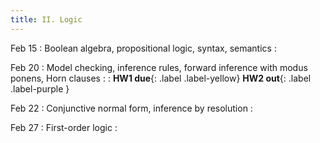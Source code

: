 ```yaml
---
title: II. Logic
---
```


Feb 15
: Boolean algebra, propositional logic, syntax, semantics
  : 

Feb 20
: Model checking, inference rules, forward inference with modus ponens, Horn clauses
  : 
: **HW1 due**{: .label .label-yellow} **HW2 out**{: .label .label-purple }

Feb 22
: Conjunctive normal form, inference by resolution
  : 

Feb 27
: First-order logic
  : 

